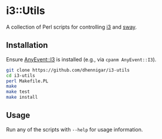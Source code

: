 # i3::Utils

A collection of Perl scripts for controlling [i3](https://i3wm.org) and [sway](https://swaywm.org).

## Installation

Ensure [AnyEvent::I3](https://metacpan.org/pod/AnyEvent::I3) is installed (e.g., via `cpanm AnyEvent::I3`).

```bash
git clone https://github.com/dhennigar/i3-utils
cd i3-utils
perl Makefile.PL
make
make test
make install
````

## Usage

Run any of the scripts with `--help` for usage information.
